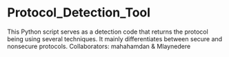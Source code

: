 # Protocol_Detection_Tool
This Python script serves as a detection code that returns the protocol being using several techniques. It mainly differentiates between secure and nonsecure protocols. Collaborators: mahahamdan &amp; Mlaynedere
